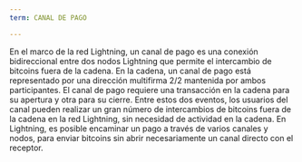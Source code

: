 ```yaml
---
term: CANAL DE PAGO

---
```

En el marco de la red Lightning, un canal de pago es una conexión bidireccional entre dos nodos Lightning que permite el intercambio de bitcoins fuera de la cadena. En la cadena, un canal de pago está representado por una dirección multifirma 2/2 mantenida por ambos participantes. El canal de pago requiere una transacción en la cadena para su apertura y otra para su cierre. Entre estos dos eventos, los usuarios del canal pueden realizar un gran número de intercambios de bitcoins fuera de la cadena en la red Lightning, sin necesidad de actividad en la cadena. En Lightning, es posible encaminar un pago a través de varios canales y nodos, para enviar bitcoins sin abrir necesariamente un canal directo con el receptor.